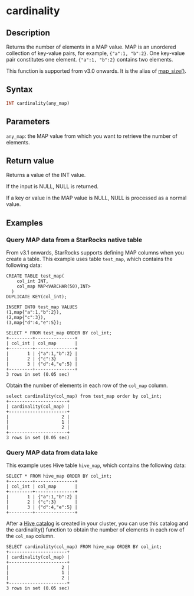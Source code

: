 # cardinality

## Description

Returns the number of elements in a MAP value. MAP is an unordered collection of key-value pairs, for example, `{"a":1, "b":2}`. One key-value pair constitutes one element. `{"a":1, "b":2}` contains two elements.

This function is supported from v3.0 onwards. It is the alias of [map_size()](map_size.md).

## Syntax

```Haskell
INT cardinality(any_map)
```

## Parameters

`any_map`: the MAP value from which you want to retrieve the number of elements.

## Return value

Returns a value of the INT value.

If the input is NULL, NULL is returned.

If a key or value in the MAP value is NULL, NULL is processed as a normal value.

## Examples

### Query MAP data from a StarRocks native table

From v3.1 onwards, StarRocks supports defining MAP columns when you create a table. This example uses table `test_map`, which contains the following data:

```Plain
CREATE TABLE test_map(
    col_int INT,
    col_map MAP<VARCHAR(50),INT>
  )
DUPLICATE KEY(col_int);

INSERT INTO test_map VALUES
(1,map{"a":1,"b":2}),
(2,map{"c":3}),
(3,map{"d":4,"e":5});

SELECT * FROM test_map ORDER BY col_int;
+---------+---------------+
| col_int | col_map       |
+---------+---------------+
|       1 | {"a":1,"b":2} |
|       2 | {"c":3}       |
|       3 | {"d":4,"e":5} |
+---------+---------------+
3 rows in set (0.05 sec)
```

Obtain the number of elements in each row of the `col_map` column.

```Plaintext
select cardinality(col_map) from test_map order by col_int;
+----------------------+
| cardinality(col_map) |
+----------------------+
|                    2 |
|                    1 |
|                    2 |
+----------------------+
3 rows in set (0.05 sec)
```

### Query MAP data from data lake

This example uses Hive table `hive_map`, which contains the following data:

```Plaintext
SELECT * FROM hive_map ORDER BY col_int;
+---------+---------------+
| col_int | col_map       |
+---------+---------------+
|       1 | {"a":1,"b":2} |
|       2 | {"c":3}       |
|       3 | {"d":4,"e":5} |
+---------+---------------+
```

After a [Hive catalog](../../../data_source/catalog/hive_catalog.md#create-a-hive-catalog) is created in your cluster, you can use this catalog and the cardinality() function to obtain the number of elements in each row of the `col_map` column.

```Plaintext
SELECT cardinality(col_map) FROM hive_map ORDER BY col_int;
+----------------------+
| cardinality(col_map) |
+----------------------+
|                    2 |
|                    1 |
|                    2 |
+----------------------+
3 rows in set (0.05 sec)
```
